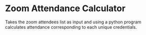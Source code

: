 # Zoom Attendance Calculator

Takes the zoom attendees list as input and using a python program calculates attendance corresponding to each unique credentials. 
